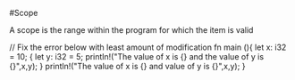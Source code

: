 #Scope

A scope is the range within the program for which the item is valid 

// Fix the error below with least amount of modification
fn main (){
let x: i32 = 10;
  {
    let y: i32 = 5;
    println!("The value of x is {} and the value of y is {}",x,y);
  }
  println!("The value of x is {} and value of y is {}",x,y);
}

